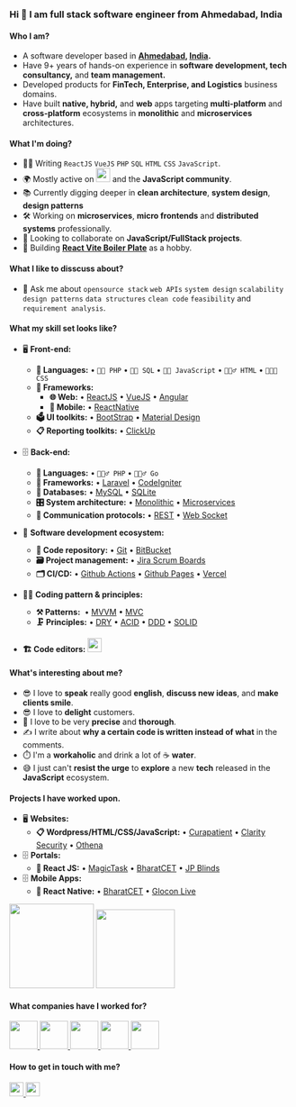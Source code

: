 ### Hi 👋 I am full stack software engineer from Ahmedabad, India

<!--
**bhavikg-dev/bhavikg-dev** is a ✨ _special_ ✨ repository because its `README.md` (this file) appears on your GitHub profile.

Here are some ideas to get you started:
-->
#### Who I am?
- A software developer based in **[Ahmedabad](https://en.wikipedia.org/wiki/Ahmedabad), [India](https://en.wikipedia.org/wiki/India).** 
- Have 9+ years of hands-on experience in **software development, tech consultancy,** and **team management.** 
- Developed products for **FinTech, Enterprise, and Logistics** business domains.
- Have built **native, hybrid,** and **web** apps targeting **multi-platform** and **cross-platform** ecosystems in **monolithic** and **microservices** architectures.

#### What I'm doing?
- 👨‍💻 Writing `ReactJS` `VueJS` `PHP` `SQL` `HTML` `CSS` `JavaScript`.
- 🌍 Mostly active on <a href="https://www.linkedin.com/in/bhavik-gajera/"><img src="https://cdn-icons-png.flaticon.com/512/174/174857.png" height=25></a> <!--[LinkedIn](https://www.linkedin.com/in/bhavik-gajera/)--> and the **JavaScript community**.
- 📚 Currently digging deeper in **clean architecture**, **system design**, **design patterns**
- 🛠️ Working on **microservices**, **micro frontends** and **distributed systems** professionally.
- 👯 Looking to collaborate on **JavaScript/FullStack projects**.
- 🥰 Building **[React Vite Boiler Plate](https://github.com/bhavikg-dev/react-tsx-vite-arch)** as a hobby.

#### What I like to disscuss about? 
- 💬 Ask me about `opensource stack` `web APIs` `system design` `scalability` `design patterns` `data structures` `clean code` `feasibility` and `requirement analysis`.

#### What my skill set looks like?
- 🖥 **Front-end:** 
  - **📜 Languages:** • `🧙🏻 PHP` • `👨‍🏭 SQL` • `👨‍🔧 JavaScript` • `🧚🏻‍♂️ HTML` • `👨🏻‍🎨 CSS`
  - **🔬 Frameworks:**  
    - **🌐 Web:** • [ReactJS](https://reactjs.org/) • [VueJS](https://vuejs.org/)  • [Angular](https://angular.io/) 
    - **📱 Mobile:** • [ReactNative](https://reactnative.dev/)
  - **🗳 UI toolkits:** • [BootStrap](https://getbootstrap.com/) • [Material Design](https://material.io/)
  - **📋 Reporting toolkits:** • [ClickUp](https://clickup.com/)
- 🗄️ **Back-end:**
  - **📜 Languages:** • `🧙🏻‍♂️ PHP` • `🧙🏻‍♂️ Go`
  - **🔭 Frameworks:** • [Laravel](https://laravel.com/) • [CodeIgniter](https://codeigniter.com/)
  - **💾 Databases:** • [MySQL](https://www.mysql.com/) • [SQLite](https://www.sqlite.org/index.html)
  - **🎛 System architecture:** • [Monolithic](https://microservices.io/patterns/monolithic.html) • [Microservices](https://microservices.io/patterns/microservices.html)
  - **🔌 Communication protocols:** • [REST](https://docs.microsoft.com/en-us/azure/architecture/best-practices/api-design) • [Web Socket](https://developer.mozilla.org/en-US/docs/Web/API/WebSockets_API)
- 🎡 **Software development ecosystem:**
  - **📁 Code repository:** • [Git](https://git-scm.com/) • [BitBucket](https://bitbucket.org/product)
  - **🗃 Project management:** • [Jira Scrum Boards](https://www.atlassian.com/software/jira/features/scrum-boards)
  - **🗂 CI/CD:** • [Github Actions](https://github.com/features/actions) • [Github Pages](https://pages.github.com/) • [Vercel](https://vercel.com/)
- 🧙‍♂️ **Coding pattern & principles:**
  - **⚒ Patterns:**  • [MVVM](https://en.wikipedia.org/wiki/Model%E2%80%93view%E2%80%93viewmodel) • [MVC](https://en.wikipedia.org/wiki/Model%E2%80%93view%E2%80%93controller)
  - **🗜 Principles:** • [DRY](https://en.wikipedia.org/wiki/Don%27t_repeat_yourself#:~:text=%22Don%27t%20repeat%20yourself%22,data%20normalization%20to%20avoid%20redundancy.) • [ACID](https://en.wikipedia.org/wiki/ACID) • [DDD](https://en.wikipedia.org/wiki/Domain-driven_design) • [SOLID](https://www.digitalocean.com/community/conceptual_articles/s-o-l-i-d-the-first-five-principles-of-object-oriented-design)
  
- **🏗️ Code editors:**
<a href="https://code.visualstudio.com/"><img src="https://seeklogo.com/images/V/visual-studio-code-logo-449D71944F-seeklogo.com.png" height=25 /></a>
  
#### What's interesting about me?  
  - 😎 I love to **speak** really good **english**, **discuss new ideas**, and **make clients smile**.
  - 😎 I love to **delight** customers.
  - 🧐 I love to be very **precise** and **thorough**.
  - ✍️ I write about **why a certain code is written instead of what** in the comments.
  - ⏱️ I'm a **workaholic** and drink a lot of ☕ **water**.
  - 😅 I just can't **resist the urge** to **explore** a new **tech** released in the **JavaScript** ecosystem.

#### Projects I have worked upon.
- 🖥 **Websites:** 
   - **📋 Wordpress/HTML/CSS/JavaScript:** • [Curapatient](https://curapatient.com/) • [Clarity Security](https://claritysecurity.io/) • [Othena](https://othena.com/)
- 🗄️ **Portals:**
  - **💾 React JS:** • [MagicTask](https://magictask.io/) • [BharatCET](https://portal.bharatcet.com/) • [JP Blinds](https://jpblinds.vercel.app/)
- 🗄️ **Mobile Apps:**
  - **💾 React Native:** • [BharatCET](https://play.google.com/store/apps/details?id=com.bharatcet) • [Glocon Live](https://play.google.com/store/apps/details?id=com.gloconlive)


<!--Github Stats-->
<p float="left">
<img height="150em" src="https://github-readme-stats.vercel.app/api?username=bhavikg-dev&show_icons=true&hide_border=true&&count_private=true&include_all_commits=true" /> 
<img height="140em" src="https://github-readme-stats.vercel.app/api/top-langs/?username=bhavikg-dev&show_icons=true&hide_border=true&layout=compact&langs_count=10"/>
</p>


#### What companies have I worked for?
<p left="center">
  <a href="https://www.elegantthemes.com/">
    <img src="https://www.elegantthemes.com/images/logo-light.svg" height=50 />
  </a>
  <a href="https://elamant.com/">
    <img src="https://elamant.com/wp-content/uploads/2022/03/E-logo_96x96.png" height=50 />
  </a>
  <a href="https://imaginovation.net/">
    <img src="https://imaginovation.net/img/Imaginovation-Logo.svg" height=50 />
  </a>
  <a href="https://www.iima.ac.in/">
    <img src="https://www.iima.ac.in/themes/iima/images/logo.svg" height=50 />
  </a>
  <a href="https://www.onexpand.co.uk/">
    <img src="https://www.onexpand.co.uk/wp-content/uploads/2022/08/Screen-Shot-2018-01-05-at-16.09.42-1.png" height=50 />
  </a>
</p>


#### How to get in touch with me?
<p left="center">
<a href="https://www.linkedin.com/in/bhavik-gajera/">
  <img src="https://img.shields.io/badge/linkedin-%230077B5.svg?&style=for-the-badge&logo=linkedin&logoColor=white" height=25>
</a> 
<a href="mailto:bhavikg.dev@gmail.com">
  <img src="https://img.shields.io/badge/Gmail-D14836?style=for-the-badge&logo=gmail&logoColor=white" height=25>
</a>
</p>

<!--
**bhavikg-dev/bhavikg-dev** is a ✨ _special_ ✨ repository because its `README.md` (this file) appears on your GitHub profile.

Here are some ideas to get you started:

- 🔭 I’m currently working on ...
- 🌱 I’m currently learning ...
- 👯 I’m looking to collaborate on ...
- 🤔 I’m looking for help with ...
- 💬 Ask me about ...
- 📫 How to reach me: ...
- 😄 Pronouns: ...
- ⚡ Fun fact: ...
-->
